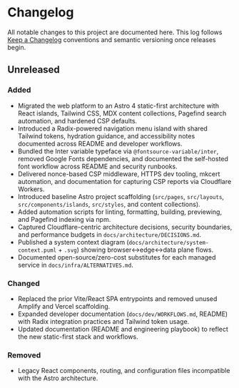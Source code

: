 # Changelog

All notable changes to this project are documented here. This log follows
[Keep a Changelog](https://keepachangelog.com/en/1.1.0/) conventions and
semantic versioning once releases begin.

## Unreleased

### Added

- Migrated the web platform to an Astro 4 static-first architecture with React
  islands, Tailwind CSS, MDX content collections, Pagefind search automation, and
  hardened CSP defaults.
- Introduced a Radix-powered navigation menu island with shared Tailwind tokens,
  hydration guidance, and accessibility notes documented across README and
  developer workflows.
- Bundled the Inter variable typeface via `@fontsource-variable/inter`, removed
  Google Fonts dependencies, and documented the self-hosted font workflow across
  README and security runbooks.
- Delivered nonce-based CSP middleware, HTTPS dev tooling, mkcert automation,
  and documentation for capturing CSP reports via Cloudflare Workers.
- Introduced baseline Astro project scaffolding (`src/pages`, `src/layouts`,
  `src/components/islands`, `src/styles`, and content collections).
- Added automation scripts for linting, formatting, building, previewing, and
  Pagefind indexing via npm.
- Captured Cloudflare-centric architecture decisions, security boundaries, and performance budgets in `docs/architecture/DECISIONS.md`.
- Published a system context diagram (`docs/architecture/system-context.puml` + `.svg`) showing browser↔edge↔data plane flows.
- Documented open-source/zero-cost substitutes for each managed service in `docs/infra/ALTERNATIVES.md`.

### Changed

- Replaced the prior Vite/React SPA entrypoints and removed unused Amplify and
  Vercel scaffolding.
- Expanded developer documentation (`docs/dev/WORKFLOWS.md`, README) with Radix
  integration practices and Tailwind token usage.
- Updated documentation (README and engineering playbook) to reflect the new
  static-first stack and workflows.

### Removed

- Legacy React components, routing, and configuration files incompatible with the
  Astro architecture.
